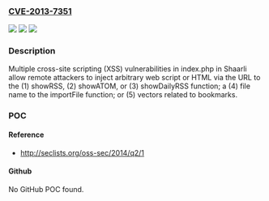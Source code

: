 ### [CVE-2013-7351](https://cve.mitre.org/cgi-bin/cvename.cgi?name=CVE-2013-7351)
![](https://img.shields.io/static/v1?label=Product&message=Shaarli&color=blue)
![](https://img.shields.io/static/v1?label=Version&message=n%2Fa&color=blue)
![](https://img.shields.io/static/v1?label=Vulnerability&message=Cross-Site%20Scripting&color=brighgreen)

### Description

Multiple cross-site scripting (XSS) vulnerabilities in index.php in Shaarli allow remote attackers to inject arbitrary web script or HTML via the URL to the (1) showRSS, (2) showATOM, or (3) showDailyRSS function; a (4) file name to the importFile function; or (5) vectors related to bookmarks.

### POC

#### Reference
- http://seclists.org/oss-sec/2014/q2/1

#### Github
No GitHub POC found.

